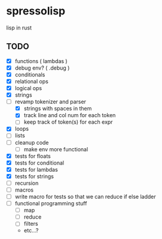 # spressolisp
lisp in rust


## TODO
- [x] functions ( lambdas )
- [x] debug env? ( .debug )
- [X] conditionals
- [x] relational ops
- [x] logical ops
- [x] strings
- [ ] revamp tokenizer and parser
    - [x] strings with spaces in them
    - [x] track line and col num for each token
    - [ ] keep track of token(s) for each expr
- [x] loops
- [ ] lists
- [ ] cleanup code
  - [ ] make env more functional
- [x] tests for floats
- [x] tests for conditional
- [x] tests for lambdas
- [x] tests for strings
- [ ] recursion
- [ ] macros
- [ ] write macro for tests so that we can reduce if else ladder
- [ ] functional programming stuff
  - [ ] map
  - [ ] reduce
  - [ ] filters
  - etc...?
